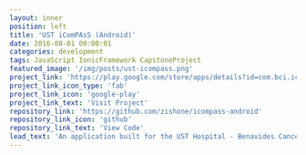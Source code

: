```yaml
---
layout: inner
position: left
title: 'UST iComPAsS (Android)'
date: 2016-08-01 00:00:01
categories: development
tags: JavaScript IonicFramework CapstoneProject
featured_image: '/img/posts/ust-icompass.png'
project_link: 'https://play.google.com/store/apps/details?id=com.bci.icompass'
project_link_icon_type: 'fab'
project_link_icon: 'google-play'
project_link_text: 'Visit Project'
repository_link: 'https://github.com/zishone/icompass-android'
repository_link_icon: 'github'
repository_link_text: 'View Code'
lead_text: 'An application built for the UST Hospital - Benavides Cancer Institute to help the doctors monitor and assess their patients. It features the Edmonton Symptom Assessment Scale, Patient Health Questionnaire and Pain Detect tools.'
---
```

